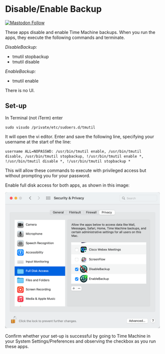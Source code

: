 # Disable/Enable Backup

[![Mastodon Follow](https://img.shields.io/mastodon/follow/109765011064804734?domain=https%3A%2F%2Fiosdev.space)](https://iosdev.space/@qcoding)

These apps disable and enable Time Machine backups.
When you run the apps, they execute the following commands and terminate.

*DisableBackup:*

- tmutil stopbackup
- tmutil disable

*EnableBackup:*

- tmutil enable

There is no UI.

## Set-up

In Terminal (not iTerm) enter

    sudo visudo /private/etc/sudoers.d/tmutil

It will open the vi editor. Enter and save the following line, specifying your username at the start of the line:

    username ALL=NOPASSWD: /usr/bin/tmutil enable, /usr/bin/tmutil disable, /usr/bin/tmutil stopbackup, !/usr/bin/tmutil enable *, !/usr/bin/tmutil disable *, !/usr/bin/tmutil stopbackup *

This will allow these commands to execute with privileged access but without prompting you for your password.

Enable full disk access for both apps, as shown in this image:

![](full-disk-access.png)

Confirm whether your set-up is successful by going to Time Machine in your System Settings/Preferences and observing the checkbox as you run these apps.
